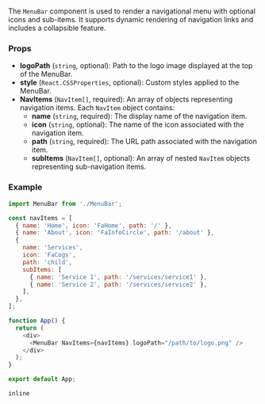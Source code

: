 # <MenuBar>

The `MenuBar` component is used to render a navigational menu with optional icons and sub-items. It supports dynamic rendering of navigation links and includes a collapsible feature.

### Props

- **logoPath** (`string`, optional): Path to the logo image displayed at the top of the MenuBar.
- **style** (`React.CSSProperties`, optional): Custom styles applied to the MenuBar.
- **NavItems** (`NavItem[]`, required): An array of objects representing navigation items. Each `NavItem` object contains:
  - **name** (`string`, required): The display name of the navigation item.
  - **icon** (`string`, optional): The name of the icon associated with the navigation item.
  - **path** (`string`, required): The URL path associated with the navigation item.
  - **subItems** (`NavItem[]`, optional): An array of nested `NavItem` objects representing sub-navigation items.

### Example

```javascript
import MenuBar from './MenuBar';

const navItems = [
  { name: 'Home', icon: 'FaHome', path: '/' },
  { name: 'About', icon: 'FaInfoCircle', path: '/about' },
  {
    name: 'Services',
    icon: 'FaCogs',
    path: 'child',
    subItems: [
      { name: 'Service 1', path: '/services/service1' },
      { name: 'Service 2', path: '/services/service2' },
    ],
  },
];

function App() {
  return (
    <div>
      <MenuBar NavItems={navItems} logoPath="/path/to/logo.png" />
    </div>
  );
}

export default App;

```

```inline```
